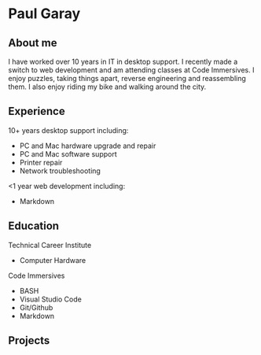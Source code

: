# Paul Garay

## About me

I have worked over 10 years in IT in desktop support. I recently made a switch to web development and am attending classes at Code Immersives. I enjoy puzzles, taking things apart, reverse engineering and reassembling them. I also enjoy riding my bike and walking around the city.

## Experience

10+ years desktop support including:

* PC and Mac hardware upgrade and repair
* PC and Mac software support
* Printer repair
* Network troubleshooting

<1 year web development including:

* Markdown

## Education

Technical Career Institute

* Computer Hardware

Code Immersives

* BASH
* Visual Studio Code
* Git/Github
* Markdown

## Projects